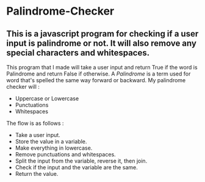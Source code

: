# Palindrome-Checker
This is a javascript program for checking if a user input is palindrome or not. It will also remove any special characters and whitespaces.
--
This program that I made will take a user input and return True if the word is Palindrome and return False if otherwise. A *Palindrome* is a term used for word that's spelled the same way forward or backward. My palindrome checker will :
- Uppercase or Lowercase
- Punctuations
- Whitespaces

The flow is as follows :
- Take a user input.
- Store the value in a variable.
- Make everything in lowercase.
- Remove punctuations and whitespaces.
- Split the input from the variable, reverse it, then join.
- Check if the input and the variable are the same.
- Return the value.
